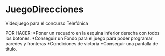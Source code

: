 # JuegoDirecciones
Videojuego para el concurso Telefónica

POR HACER:
*Poner un recuadro en la esquina inferior derecha con todos los botones.
*Conseguir un Fondo para el juego para poder programar paredes y fronteras
*Condiciones de victoria
*Conseguir una pantalla de titulo.
